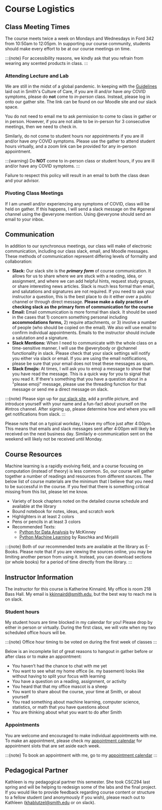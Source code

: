 # Course Logistics

## Class Meeting Times

The course meets twice a week on Mondays and Wednesdays in Ford 342 from 10:50am to 12:05pm. In supporting our course community, students should make every effort to be at our course meetings on time.

:::{note}
For accessibility reasons, we kindly ask that you refrain from wearing any scented products in class. 
:::


### Attending Lecture and Lab

We are still in the midst of a global pandemic. In keeping with the 
[Guidelines](https://www.smith.edu/covid19/guidelines-policies) laid out in 
Smith's Culture of Care, if you are ill and/or have _any_ COVID symptoms, 
please do **not** come to _in-person_ class. Instead, please log in onto our gather site. 
The link can be found on our Moodle site and our slack space. 

You do not need to email me to ask permission to come to class in gather or in person. However, if you are not able to be in-person for 3 consecutive meetings, then we need to check in. 

Similarly, do not come to student hours nor appointments if you are ill and/or have _any_ COVID symptoms. Please use the gather to attend student hours virtually, and a zoom link can be provided for any in-person appointment. 

:::{warning}
Do **NOT** come to in-person class or student hours, if you are ill and/or have any COVID symptoms. 
:::

Failure to respect this policy will result in an email to both the class dean and your advisor. 

### Pivoting Class Meetings

If I am unwell and/or experiencing any symptoms of COVID, class will be held on gather. If this happens, I will send a slack message on the #general channel using the @everyone mention. Using @everyone should send an email to your inbox. 

## Communication

In addition to our synchronous meetings, our class will make of electronic communication, including our class slack, email, and Moodle messages. These methods of communication represent differing levels of formality and collaboration:

- **Slack:** Our slack site is the **_primary form_** of course communication. It allows for us to share where we are stuck with a reading, idea, or assignment, and where we can add helpful hints, request study groups, or share interesting news articles. Slack is much less formal than email, and salutations and signatures are not required. If you need to ask your instructor a question, this is the best place to do it either over a public channel or through direct message. **Please make a daily practice of checking slack as the __primary__ form of communication for the course**
- **Email:** Email communication is more formal than slack. It should be used in the cases that 1) concern something personal including **accommodations forms,** 2) require attachments, or 3) involve a number of people (who should be copied on the email). We also will use email to confirm individual appointments. Emails to the instructor should include a salutation and a signature. 
- **Slack Mentions:** When I need to communicate with the whole class on a time-sensitive manner, I will use the @everybody or @channel functionality in slack. Please check that your slack settings will notify you either via slack or email. If you are using the email notifications, please be sure that your email does not treat these messages as spam.
- **Slack Emojis:** At times, I will ask you to emoji a message to show that you have read the message. This is a quick way for you to signal that you read it. If there's something that you have a question about in a "please emoji" message, please use the threading function for that message or send me a direct message on slack. 

:::{note}
Please sign up for [our slack site](https://smi-csc-294-01-202203.slack.com/), add a profile picture, and introduce yourself with your name and a fun-fact about yourself on the #intros channel. After signing up, please determine how and where you will get notifications from slack. 
:::

Please note that on a typical workday, I leave my office just after 4:00pm. This means that emails and slack messages sent after 4:00pm will likely be received on the next business day. Similarly e-communication sent on the weekend will likely not be received until Monday. 


## Course Resources 

Machine learning is a rapidly evolving field, and a course focusing on computation (instead of theory) is less common. So, our course will gather together a number of readings and resources from different sources. The below list of course materials are the minimum that I believe that you need to be successful in the course. If you feel that there is something critical missing from this list, please let me know.  

 - Variety of book chapters noted on the detailed course schedule and available at the library   
 - Bound notebook for notes, ideas, and scratch work    
 - Highlighters in at least 2 colors   
 - Pens or pencils in at least 3 colors   
 - Recommended Texts:     
     - [Python for Data Analysis](https://ebookcentral.proquest.com/lib/smith/detail.action?docID=5061179) by McKinney     
     - [Python Machine Learning](https://ebookcentral.proquest.com/lib/smith/reader.action?docID=5050960&query=) by Raschka and Mirjalili 

:::{note}
Both of our recommended texts are available at the library as E-Books. Please note that if you are viewing the sources online, you may be limiting another person from using it. Instead, you can download sections (or whole books) for a period of time directly from the library.
:::

## Instructor Information

The instructor for this course is Katherine Kinnaird. My office is room 218 Bass Hall. My email is kkinnaird@smith.edu, but the best way to reach me is on slack.  

### Student hours

My student hours are time blocked in my calendar for you! Please drop by either in person or virtually. During the first class, we will vote when my two scheduled office hours will be. 

:::{note}
Office hour timing to be voted on during the first week of classes
:::

Below is an incomplete list of great reasons to hangout in gather before or after class or to make an appointment:    
 - You haven’t had the chance to chat with me yet   
 - You want to see what my home office (ie. my basement) looks like without having to split your focus with learning   
 - You have a question on a reading, assignment, or activity   
 - You heard that that my office mascot is a sheep   
 - You want to share about the course, your time at Smith, or about yourself   
 - You read something about machine learning, computer science, statistics, or math that you have questions about   
 - You are thinking about what you want to do after Smith

### Appointments

You are welcome and encouraged to make individual appointments with me. To make an appointment, please check my [appointment calendar](https://bit.ly/Kinnaird-Appts) for appointment slots that are set aside each week. 

:::{note}
To book an appointment with me, go to my [appointment calendar](https://bit.ly/Kinnaird-Appts)
:::


## Pedagogical Partner

Kathleen is my pedagogical partner this semester. She took CSC294 last spring and will be helping to redesign some of the labs and the final project. If you would like to provide feedback regarding course content or structure to a fellow student (and anonymously if you wish), please reach out to Kathleen (khablutzel@smith.edu or on slack).